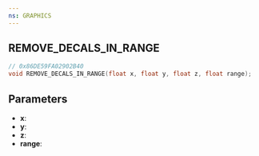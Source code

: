 ```yaml
---
ns: GRAPHICS
---
```

## REMOVE_DECALS_IN_RANGE

```c
// 0x86DE59FA02902B40
void REMOVE_DECALS_IN_RANGE(float x, float y, float z, float range);
```

## Parameters
* **x**:
* **y**:
* **z**:
* **range**:
